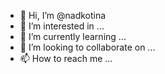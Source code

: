- 👋 Hi, I’m @nadkotina
- 👀 I’m interested in ...
- 🌱 I’m currently learning ...
- 💞️ I’m looking to collaborate on ...
- 📫 How to reach me ...

<!---
nadkotina/nadkotina is a ✨ special ✨ repository because its `README.md` (this file) appears on your GitHub profile.
You can click the Preview link to take a look at your changes.
--->
